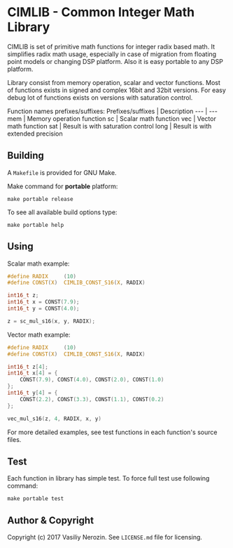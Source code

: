 # CIMLIB - Common Integer Math Library

CIMLIB is set of primitive math functions for integer radix based math. It 
simplifies radix math usage, especially in case of migration from floating 
point models or changing DSP platform. Also it is easy portable to any 
DSP platform. 

Library consist from memory operation, scalar and vector functions. Most of 
functions exists in signed and complex 16bit and 32bit versions. For easy debug 
lot of functions exists on versions with saturation control.

Function names prefixes/suffixes:
Prefixes/suffixes | Description
--- | ---
mem | Memory operation function
sc | Scalar math function 
vec | Vector math function
sat | Result is with saturation control
long | Result is with extended precision 

## Building

A `Makefile` is provided for GNU Make. 

Make command for **portable** platform:
```
make portable release
```

To see all available build options type:
```
make portable help
```

## Using

Scalar math example:
```c
#define RADIX     (10)
#define CONST(X)  CIMLIB_CONST_S16(X, RADIX)

int16_t z;
int16_t x = CONST(7.9);
int16_t y = CONST(4.0);

z = sc_mul_s16(x, y, RADIX);
```

Vector math example:
```c
#define RADIX     (10)
#define CONST(X)  CIMLIB_CONST_S16(X, RADIX)

int16_t z[4];
int16_t x[4] = {
    CONST(7.9), CONST(4.0), CONST(2.0), CONST(1.0)
};
int16_t y[4] = {
    CONST(2.2), CONST(3.3), CONST(1.1), CONST(0.2)
};

vec_mul_s16(z, 4, RADIX, x, y)
```

For more detailed examples, see test functions in each function's source files. 

## Test

Each function in library has simple test. To force full test use following 
command:
```
make portable test
```

## Author & Copyright

Copyright (c) 2017 Vasiliy Nerozin. See `LICENSE.md` file for licensing.
